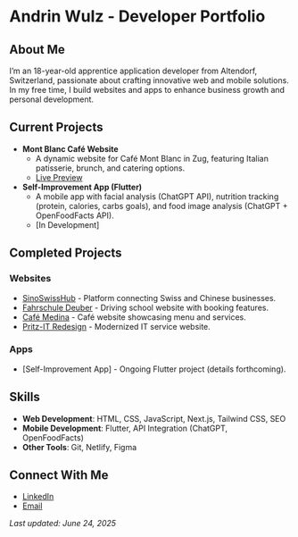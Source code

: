 # Andrin Wulz - Developer Portfolio

## About Me
I’m an 18-year-old apprentice application developer from Altendorf, Switzerland, passionate about crafting innovative web and mobile solutions. In my free time, I build websites and apps to enhance business growth and personal development.

## Current Projects
- **Mont Blanc Café Website**  
  - A dynamic website for Café Mont Blanc in Zug, featuring Italian patisserie, brunch, and catering options.  
  - [Live Preview](https://mont-blanc-cafeteria.netlify.app/)  
- **Self-Improvement App (Flutter)**  
  - A mobile app with facial analysis (ChatGPT API), nutrition tracking (protein, calories, carbs goals), and food image analysis (ChatGPT + OpenFoodFacts API).  
  - [In Development]  

## Completed Projects
### Websites
- [SinoSwissHub](https://sinoswisshub.ch/) - Platform connecting Swiss and Chinese businesses.  
- [Fahrschule Deuber](https://fahrschule-deuber.ch/) - Driving school website with booking features.  
- [Café Medina](https://cafe-medina.ch/) - Café website showcasing menu and services.  
- [Pritz-IT Redesign](https://pritz-it-redesign.netlify.app/) - Modernized IT service website.  

### Apps
- [Self-Improvement App] - Ongoing Flutter project (details forthcoming).  

## Skills
- **Web Development**: HTML, CSS, JavaScript, Next.js, Tailwind CSS, SEO  
- **Mobile Development**: Flutter, API Integration (ChatGPT, OpenFoodFacts)  
- **Other Tools**: Git, Netlify, Figma  

## Connect With Me
- [LinkedIn](https://linkedin.com/in/andrin-wulz)  
- [Email](mailto:andrin.wulz@gmail.com)  

*Last updated: June 24, 2025*
